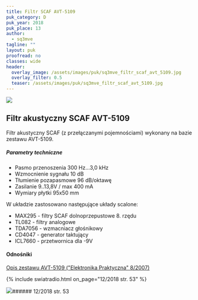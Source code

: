 ```yaml
---
title: Filtr SCAF AVT-5109
puk_category: D
puk_year: 2018
puk_place: 13
author: 
  - sq3mve
tagline: ""
layout: puk
proofread: no
classes: wide
header:
  overlay_image: /assets/images/puk/sq3mve_filtr_scaf_avt_5109.jpg
  overlay_filter: 0.5
  teaser: /assets/images/puk/sq3mve_filtr_scaf_avt_5109.jpg
---
```






 



![](assets/data/img/projects/2018-13-0.jpg) 



Filtr akustyczny SCAF AVT-5109
------------------------------





 Filtr akustyczny SCAF (z przełączanymi pojemnościami) wykonany na bazie zestawu AVT-5109.




##### Parametry techniczne




* Pasmo przenoszenia 300 Hz...3,0 kHz
* Wzmocnienie sygnału 10 dB
* Tłumienie pozapasmowe 96 dB/oktawę
* Zasilanie 9..13,8V / max 400 mA
* Wymiary płytki 95x50 mm






 W układzie zastosowano następujące układy scalone:






* MAX295 - filtry SCAF dolnoprzepustowe 8. rzędu
* TL082 - filtry analogowe
* TDA7056 - wzmacniacz głośnikowy
* CD4047 - generator taktujący
* ICL7660 - przetwornica dla -9V







#### Odnośniki

[Opis zestawu AVT-5109 ("Elektronika Praktyczna" 8/2007)](https://serwis.avt.pl/manuals/AVT5109.pdf)

 

{% include swiatradio.html on_page="12/2018 str. 53" %}

![](assets/img/logo/sr_logo_s.jpg)###### 12/2018 str. 53

 





 


